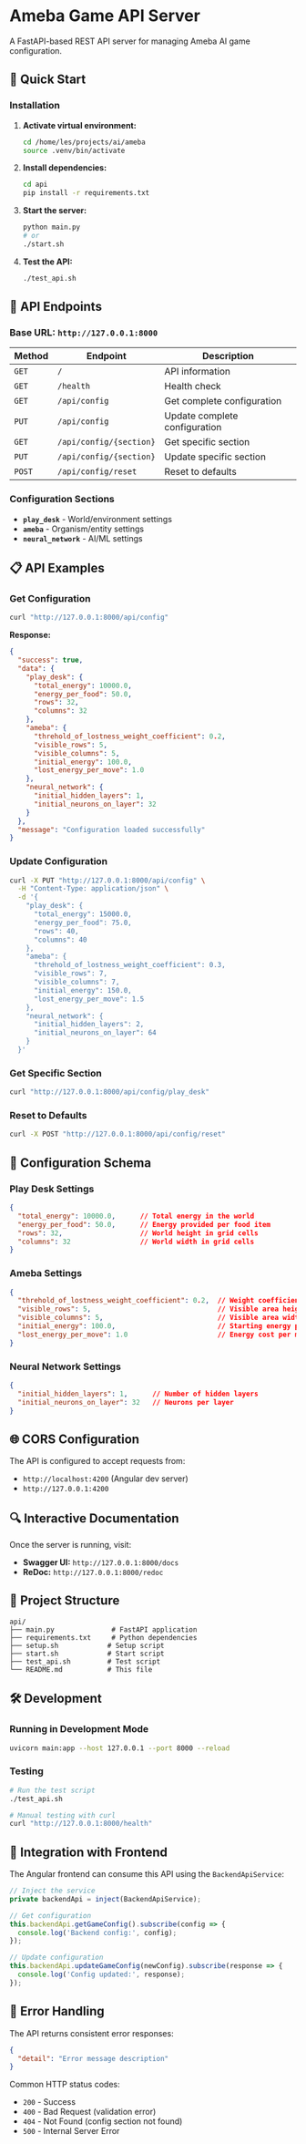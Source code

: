 # Ameba Game API Server

A FastAPI-based REST API server for managing Ameba AI game configuration.

## 🚀 Quick Start

### Installation

1. **Activate virtual environment:**
   ```bash
   cd /home/les/projects/ai/ameba
   source .venv/bin/activate
   ```

2. **Install dependencies:**
   ```bash
   cd api
   pip install -r requirements.txt
   ```

3. **Start the server:**
   ```bash
   python main.py
   # or
   ./start.sh
   ```

4. **Test the API:**
   ```bash
   ./test_api.sh
   ```

## 📡 API Endpoints

### Base URL: `http://127.0.0.1:8000`

| Method | Endpoint | Description |
|--------|----------|-------------|
| `GET` | `/` | API information |
| `GET` | `/health` | Health check |
| `GET` | `/api/config` | Get complete configuration |
| `PUT` | `/api/config` | Update complete configuration |
| `GET` | `/api/config/{section}` | Get specific section |
| `PUT` | `/api/config/{section}` | Update specific section |
| `POST` | `/api/config/reset` | Reset to defaults |

### Configuration Sections

- **`play_desk`** - World/environment settings
- **`ameba`** - Organism/entity settings  
- **`neural_network`** - AI/ML settings

## 📋 API Examples

### Get Configuration
```bash
curl "http://127.0.0.1:8000/api/config"
```

**Response:**
```json
{
  "success": true,
  "data": {
    "play_desk": {
      "total_energy": 10000.0,
      "energy_per_food": 50.0,
      "rows": 32,
      "columns": 32
    },
    "ameba": {
      "threhold_of_lostness_weight_coefficient": 0.2,
      "visible_rows": 5,
      "visible_columns": 5,
      "initial_energy": 100.0,
      "lost_energy_per_move": 1.0
    },
    "neural_network": {
      "initial_hidden_layers": 1,
      "initial_neurons_on_layer": 32
    }
  },
  "message": "Configuration loaded successfully"
}
```

### Update Configuration
```bash
curl -X PUT "http://127.0.0.1:8000/api/config" \
  -H "Content-Type: application/json" \
  -d '{
    "play_desk": {
      "total_energy": 15000.0,
      "energy_per_food": 75.0,
      "rows": 40,
      "columns": 40
    },
    "ameba": {
      "threhold_of_lostness_weight_coefficient": 0.3,
      "visible_rows": 7,
      "visible_columns": 7,
      "initial_energy": 150.0,
      "lost_energy_per_move": 1.5
    },
    "neural_network": {
      "initial_hidden_layers": 2,
      "initial_neurons_on_layer": 64
    }
  }'
```

### Get Specific Section
```bash
curl "http://127.0.0.1:8000/api/config/play_desk"
```

### Reset to Defaults
```bash
curl -X POST "http://127.0.0.1:8000/api/config/reset"
```

## 🔧 Configuration Schema

### Play Desk Settings
```json
{
  "total_energy": 10000.0,      // Total energy in the world
  "energy_per_food": 50.0,      // Energy provided per food item
  "rows": 32,                   // World height in grid cells
  "columns": 32                 // World width in grid cells
}
```

### Ameba Settings
```json
{
  "threhold_of_lostness_weight_coefficient": 0.2,  // Weight coefficient for loss
  "visible_rows": 5,                               // Visible area height
  "visible_columns": 5,                            // Visible area width
  "initial_energy": 100.0,                         // Starting energy per ameba
  "lost_energy_per_move": 1.0                      // Energy cost per movement
}
```

### Neural Network Settings
```json
{
  "initial_hidden_layers": 1,      // Number of hidden layers
  "initial_neurons_on_layer": 32   // Neurons per layer
}
```

## 🌐 CORS Configuration

The API is configured to accept requests from:
- `http://localhost:4200` (Angular dev server)
- `http://127.0.0.1:4200`

## 🔍 Interactive Documentation

Once the server is running, visit:
- **Swagger UI:** `http://127.0.0.1:8000/docs`
- **ReDoc:** `http://127.0.0.1:8000/redoc`

## 📁 Project Structure

```
api/
├── main.py              # FastAPI application
├── requirements.txt     # Python dependencies
├── setup.sh            # Setup script
├── start.sh            # Start script
├── test_api.sh         # Test script
└── README.md           # This file
```

## 🛠 Development

### Running in Development Mode
```bash
uvicorn main:app --host 127.0.0.1 --port 8000 --reload
```

### Testing
```bash
# Run the test script
./test_api.sh

# Manual testing with curl
curl "http://127.0.0.1:8000/health"
```

## 🔄 Integration with Frontend

The Angular frontend can consume this API using the `BackendApiService`:

```typescript
// Inject the service
private backendApi = inject(BackendApiService);

// Get configuration
this.backendApi.getGameConfig().subscribe(config => {
  console.log('Backend config:', config);
});

// Update configuration
this.backendApi.updateGameConfig(newConfig).subscribe(response => {
  console.log('Config updated:', response);
});
```

## 🚨 Error Handling

The API returns consistent error responses:

```json
{
  "detail": "Error message description"
}
```

Common HTTP status codes:
- `200` - Success
- `400` - Bad Request (validation error)
- `404` - Not Found (config section not found)
- `500` - Internal Server Error